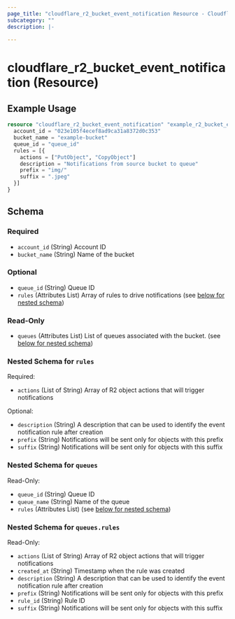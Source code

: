 ```yaml
---
page_title: "cloudflare_r2_bucket_event_notification Resource - Cloudflare"
subcategory: ""
description: |-
  
---
```


# cloudflare_r2_bucket_event_notification (Resource)



## Example Usage

```terraform
resource "cloudflare_r2_bucket_event_notification" "example_r2_bucket_event_notification" {
  account_id = "023e105f4ecef8ad9ca31a8372d0c353"
  bucket_name = "example-bucket"
  queue_id = "queue_id"
  rules = [{
    actions = ["PutObject", "CopyObject"]
    description = "Notifications from source bucket to queue"
    prefix = "img/"
    suffix = ".jpeg"
  }]
}
```

<!-- schema generated by tfplugindocs -->
## Schema

### Required

- `account_id` (String) Account ID
- `bucket_name` (String) Name of the bucket

### Optional

- `queue_id` (String) Queue ID
- `rules` (Attributes List) Array of rules to drive notifications (see [below for nested schema](#nestedatt--rules))

### Read-Only

- `queues` (Attributes List) List of queues associated with the bucket. (see [below for nested schema](#nestedatt--queues))

<a id="nestedatt--rules"></a>
### Nested Schema for `rules`

Required:

- `actions` (List of String) Array of R2 object actions that will trigger notifications

Optional:

- `description` (String) A description that can be used to identify the event notification rule after creation
- `prefix` (String) Notifications will be sent only for objects with this prefix
- `suffix` (String) Notifications will be sent only for objects with this suffix


<a id="nestedatt--queues"></a>
### Nested Schema for `queues`

Read-Only:

- `queue_id` (String) Queue ID
- `queue_name` (String) Name of the queue
- `rules` (Attributes List) (see [below for nested schema](#nestedatt--queues--rules))

<a id="nestedatt--queues--rules"></a>
### Nested Schema for `queues.rules`

Read-Only:

- `actions` (List of String) Array of R2 object actions that will trigger notifications
- `created_at` (String) Timestamp when the rule was created
- `description` (String) A description that can be used to identify the event notification rule after creation
- `prefix` (String) Notifications will be sent only for objects with this prefix
- `rule_id` (String) Rule ID
- `suffix` (String) Notifications will be sent only for objects with this suffix


